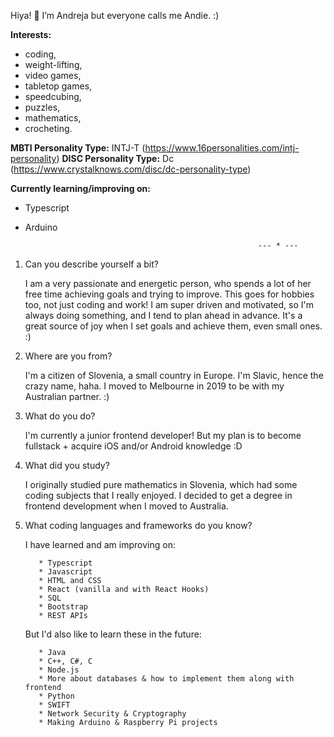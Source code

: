   Hiya! :cherry_blossom: I’m Andreja but everyone calls me Andie. :)

   **Interests:** 
   - coding, 
   - weight-lifting, 
   - video games, 
   - tabletop games, 
   - speedcubing, 
   - puzzles, 
   - mathematics, 
   - crocheting.

   **MBTI Personality Type:** INTJ-T (https://www.16personalities.com/intj-personality)
   **DISC Personality Type:** Dc (https://www.crystalknows.com/disc/dc-personality-type)
  
   **Currently learning/improving on:** 
   - Typescript
   - Arduino
  
  
                                                             --- * ---

1. Can you describe yourself a bit? 

      I am a very passionate and energetic person, who spends a lot of her free time achieving goals and trying to improve. 
      This goes for hobbies too, not just coding and work! I am super driven and motivated, so I'm always doing something, 
      and I tend to plan ahead in advance. It's a great source of joy when I set goals and achieve them, even small ones. :)

2. Where are you from? 

      I'm a citizen of Slovenia, a small country in Europe. I'm Slavic, hence the crazy name, haha. 
      I moved to Melbourne in 2019 to be with my Australian partner. :)

3. What do you do?

      I'm currently a junior frontend developer! But my plan is to become fullstack + acquire iOS and/or Android knowledge :D
      
4. What did you study? 

      I originally studied pure mathematics in Slovenia, which had some coding subjects that I really enjoyed. 
      I decided to get a degree in frontend development when I moved to Australia. 
      
5. What coding languages and frameworks do you know? 

      I have learned and am improving on:
      
          * Typescript
          * Javascript
          * HTML and CSS
          * React (vanilla and with React Hooks)
          * SQL
          * Bootstrap
          * REST APIs
      
      But I'd also like to learn these in the future: 
      
          * Java
          * C++, C#, C
          * Node.js
          * More about databases & how to implement them along with frontend
          * Python
          * SWIFT
          * Network Security & Cryptography
          * Making Arduino & Raspberry Pi projects

<!---
AndrejaKardos/AndrejaKardos is a ✨ special ✨ repository because its `README.md` (this file) appears on your GitHub profile.
You can click the Preview link to take a look at your changes.
--->
